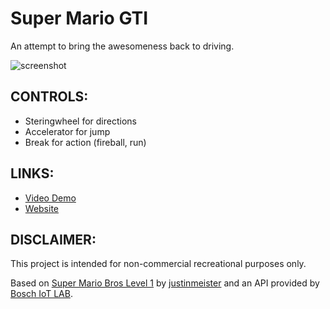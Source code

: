 Super Mario GTI
===============

An attempt to bring the awesomeness back to driving.

![screenshot](https://user-images.githubusercontent.com/11040405/54078585-b5a7a280-42ca-11e9-8fd8-46e7849f9cd1.gif)

CONTROLS:
---------

- Steringwheel for directions
- Accelerator for jump
- Break for action (fireball, run)

LINKS:
------

- [Video Demo](https://www.youtube.com/watch?v=dRYWBtBHoKo)
- [Website](https://tim6her.github.io/Super-Mario-GTI/)

DISCLAIMER:
-----------

This project is intended for non-commercial recreational purposes only.

Based on [Super Mario Bros Level 1](https://github.com/justinmeister/Mario-Level-1) by [justinmeister](https://github.com/justinmeister) and an API provided by [Bosch IoT LAB](http://www.iot-lab.ch).
